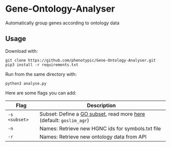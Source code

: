 # Gene-Ontology-Analyser

Automatically group genes according to ontology data

## Usage

Download with:
```
git clone https://github.com/phenotypic/Gene-Ontology-Analyser.git
pip3 install -r requirements.txt
```

Run from the same directory with:
```
python3 analyse.py
```

Here are some flags you can add:

| Flag | Description |
| --- | --- |
| `-s <subset>` | Subset: Define a [GO subset](https://github.com/geneontology/go-ontology/tree/master/src/ontology/subsets), read more [here](http://geneontology.org/docs/go-subset-guide/) (default: `goslim_agr`) |
| `-n` | Names: Retrieve new HGNC ids for symbols.txt file |
| `-r` | Names: Retrieve new ontology data from API |
